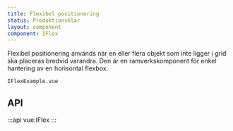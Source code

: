 ```yaml
---
title: Flexibel positionering
status: Produktionsklar
layout: component
component: IFlex
---
```


Flexibel positionering används när en eller flera objekt som inte ligger i grid ska placeras bredvid varandra.
Den är en ramverkskomponent för enkel hantering av en horisontal flexbox.

```import
IFlexExample.vue
```

## API

:::api
vue:IFlex
:::
